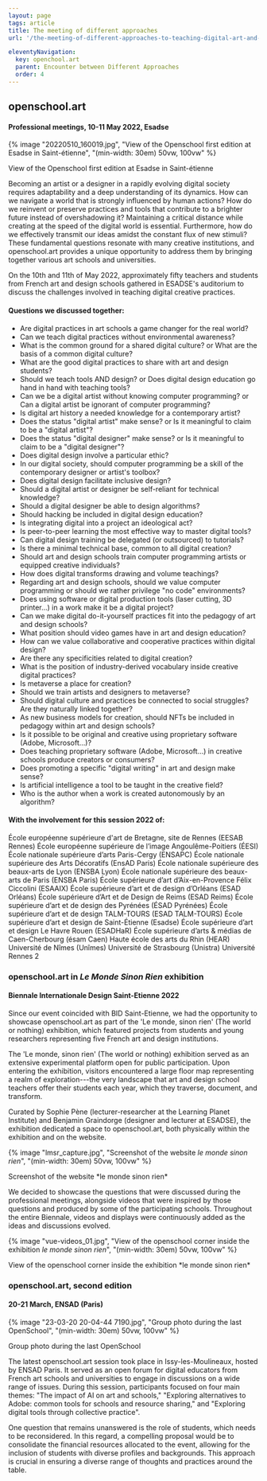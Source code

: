 ```yaml
---
layout: page
tags: article
title: The meeting of different approaches
url: '/the-meeting-of-different-approaches-to-teaching-digital-art-and-design/'

eleventyNavigation:
  key: openchool.art
  parent: Encounter between Different Approaches
  order: 4
---
```


## openschool.art
#### Professional meetings, 10-11 May 2022, Esadse

{% image "20220510_160019.jpg", "View of the Openschool first edition at Esadse in Saint-étienne", "(min-width: 30em) 50vw, 100vw" %}
<figcaption>View of the Openschool first edition at Esadse in Saint-étienne</figcaption>

Becoming an artist or a designer in a rapidly evolving digital society
requires adaptability and a deep understanding of its dynamics. How can
we navigate a world that is strongly influenced by human actions? How do
we reinvent or preserve practices and tools that contribute to a
brighter future instead of overshadowing it? Maintaining a critical
distance while creating at the speed of the digital world is essential.
Furthermore, how do we effectively transmit our ideas amidst the
constant flux of new stimuli? These fundamental questions resonate with
many creative institutions, and openschool.art provides a unique
opportunity to address them by bringing together various art schools and
universities.

On the 10th and 11th of May 2022, approximately fifty teachers and
students from French art and design schools gathered in ESADSE\'s
auditorium to discuss the challenges involved in teaching digital
creative practices.

#### Questions we discussed together:

-   Are digital practices in art schools a game changer for the real
    world?
-   Can we teach digital practices without environmental awareness?
-   What is the common ground for a shared digital culture? or What are
    the basis of a common digital culture?
-   What are the good digital practices to share with art and design
    students?
-   Should we teach tools AND design? or Does digital design education
    go hand in hand with teaching tools?
-   Can we be a digital artist without knowing computer programming? or
    Can a digital artist be ignorant of computer programming?
-   Is digital art history a needed knowledge for a contemporary artist?
-   Does the status \"digital artist\" make sense? or Is it meaningful
    to claim to be a \"digital artist\"?
-   Does the status \"digital designer\" make sense? or Is it meaningful
    to claim to be a \"digital designer\"?
-   Does digital design involve a particular ethic?
-   In our digital society, should computer programming be a skill of
    the contemporary designer or artist\'s toolbox?
-   Does digital design facilitate inclusive design?
-   Should a digital artist or designer be self-reliant for technical
    knowledge?
-   Should a digital designer be able to design algorithms?
-   Should hacking be included in digital design education?
-   Is integrating digital into a project an ideological act?
-   Is peer-to-peer learning the most effective way to master digital
    tools?
-   Can digital design training be delegated (or outsourced) to
    tutorials?
-   Is there a minimal technical base, common to all digital creation?
-   Should art and design schools train computer programming artists or
    equipped creative individuals?
-   How does digital transforms drawing and volume teachings?
-   Regarding art and design schools, should we value computer
    programming or should we rather privilege \"no code\" environments?
-   Does using software or digital production tools (laser cutting, 3D
    printer\...) in a work make it be a digital project?
-   Can we make digital do-it-yourself practices fit into the pedagogy
    of art and design schools?
-   What position should video games have in art and design education?
-   How can we value collaborative and cooperative practices within
    digital design?
-   Are there any specificities related to digital creation?
-   What is the position of industry-derived vocabulary inside creative
    digital practices?
-   Is metaverse a place for creation?
-   Should we train artists and designers to metaverse?
-   Should digital culture and practices be connected to social
    struggles? Are they naturally linked together?
-   As new business models for creation, should NFTs be included in
    pedagogy within art and design schools?
-   Is it possible to be original and creative using proprietary
    software (Adobe, Microsoft\...)?
-   Does teaching proprietary software (Adobe, Microsoft\...) in
    creative schools produce creators or consumers?
-   Does promoting a specific \"digital writing\" in art and design make
    sense?
-   Is artificial intelligence a tool to be taught in the creative
    field?
-   Who is the author when a work is created autonomously by an
    algorithm?

#### With the involvement for this session 2022 of:

École européenne supérieure d'art de Bretagne, site de Rennes (EESAB Rennes)
École européenne supérieure de l’image Angoulême-Poitiers (ÉESI)
École nationale supérieure d’arts Paris-Cergy (ENSAPC)
École nationale supérieure des Arts Décoratifs (EnsAD Paris)
École nationale supérieure des beaux-arts de Lyon (ENSBA Lyon)
École nationale supérieure des beaux-arts de Paris (ENSBA Paris)
École supérieure d’art d’Aix-en-Provence Félix Ciccolini (ESAAIX)
École supérieure d’art et de design d’Orléans (ESAD Orléans)
École supérieure d’Art et de Design de Reims (ESAD Reims)
École supérieure d’art et de design des Pyrénées (ÉSAD Pyrénées)
École supérieure d’art et de design TALM-TOURS (ESAD TALM-TOURS)
École supérieure d’art et design de Saint-Étienne (Esadse)
École supérieure d’art et design Le Havre Rouen (ESADHaR)
École supérieure d’arts & médias de Caen-Cherbourg (ésam Caen)
Haute école des arts du Rhin (HEAR)
Université de Nîmes (Unîmes)
Université de Strasbourg (Unistra)
Université Rennes 2

### openschool.art in *Le Monde Sinon Rien* exhibition

#### Biennale Internationale Design Saint-Etienne 2022

Since our event coincided with BID Saint-Etienne, we had the opportunity
to showcase openschool.art as part of the \'Le monde, sinon rien\' (The
world or nothing) exhibition, which featured projects from students and
young researchers representing five French art and design institutions.

The \'Le monde, sinon rien\' (The world or nothing) exhibition served as
an extensive experimental platform open for public participation. Upon
entering the exhibition, visitors encountered a large floor map
representing a realm of exploration---the very landscape that art and
design school teachers offer their students each year, which they
traverse, document, and transform.

Curated by Sophie Pène (lecturer-researcher at the Learning Planet
Institute) and Benjamin Graindorge (designer and lecturer at ESADSE),
the exhibition dedicated a space to openschool.art, both physically
within the exhibition and on the website.

{% image "lmsr_capture.jpg", "Screenshot of the website *le monde sinon rien*", "(min-width: 30em) 50vw, 100vw" %}
<figcaption>Screenshot of the website *le monde sinon rien*</figcaption>

We decided to showcase the questions that were discussed during the
professional meetings, alongside videos that were inspired by those
questions and produced by some of the participating schools. Throughout
the entire Biennale, videos and displays were continuously added as the
ideas and discussions evolved.

{% image "vue-videos_01.jpg", "View of the openschool corner inside the exhibition *le monde sinon rien*", "(min-width: 30em) 50vw, 100vw" %}
<figcaption>View of the openschool corner inside the exhibition *le monde sinon rien*</figcaption>

### openschool.art, second edition
#### 20-21 March, ENSAD (Paris)

{% image "23-03-20 20-04-44 7190.jpg", "Group photo during the last OpenSchool", "(min-width: 30em) 50vw, 100vw" %}
<figcaption>Group photo during the last OpenSchool</figcaption>

The latest openschool.art session took place in Issy-les-Moulineaux,
hosted by ENSAD Paris. It served as an open forum for digital educators
from French art schools and universities to engage in discussions on a
wide range of issues. During this session, participants focused on four
main themes: "The impact of AI on art and schools," "Exploring
alternatives to Adobe: common tools for schools and resource sharing,"
and "Exploring digital tools through collective practice".

One question that remains unanswered is the role of students, which
needs to be reconsidered. In this regard, a compelling proposal would be
to consolidate the financial resources allocated to the event, allowing
for the inclusion of students with diverse profiles and backgrounds.
This approach is crucial in ensuring a diverse range of thoughts and
practices around the table.
 

